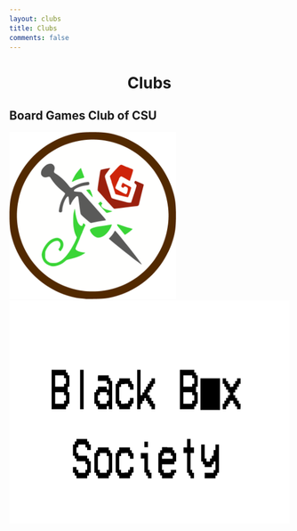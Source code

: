 ```yaml
---
layout: clubs
title: Clubs
comments: false
---
```


<!-- Header for webpage -->

<div class="page-header">
  <h1>
    <center> Clubs </center>
  </h1>
</div>

<!-- This looks a bit weird but I will fix soon -->

## Board Games Club of CSU

<div>
  <a href="https://columbusstate.campuslabs.com/engage/organization/BoardGamesClubofCSU"  rel="noopener noreferrer" target="_blank">
    <img src="/assets/png/Board_Games_Logo.png" alt="Board Games" width="300" />
  </a>
</div>

<div>
  <a href="https://BlackBoxSociety.org" rel="noopener noreferrer" target="_blank">
    <img src="/assets/png/BBS.png" alt="BBS" height="400" />
  </a>
</div>
